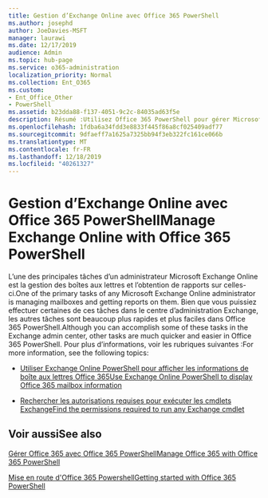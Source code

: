 ```yaml
---
title: Gestion d’Exchange Online avec Office 365 PowerShell
ms.author: josephd
author: JoeDavies-MSFT
manager: laurawi
ms.date: 12/17/2019
audience: Admin
ms.topic: hub-page
ms.service: o365-administration
localization_priority: Normal
ms.collection: Ent_O365
ms.custom:
- Ent_Office_Other
- PowerShell
ms.assetid: b23dda88-f137-4051-9c2c-84035ad63f5e
description: Résumé :Utilisez Office 365 PowerShell pour gérer Microsoft Exchange Online, y compris la configuration des boîtes aux lettres et la création de rapports avancée.
ms.openlocfilehash: 1fdba6a34fdd3e8833f445f86a8cf025409adf77
ms.sourcegitcommit: 9dfaeff7a1625a7325bb94f3eb322fc161ce066b
ms.translationtype: MT
ms.contentlocale: fr-FR
ms.lasthandoff: 12/18/2019
ms.locfileid: "40261327"
---
```

# <a name="manage-exchange-online-with-office-365-powershell"></a><span data-ttu-id="845a4-103">Gestion d’Exchange Online avec Office 365 PowerShell</span><span class="sxs-lookup"><span data-stu-id="845a4-103">Manage Exchange Online with Office 365 PowerShell</span></span>

<span data-ttu-id="845a4-104">L’une des principales tâches d’un administrateur Microsoft Exchange Online est la gestion des boîtes aux lettres et l’obtention de rapports sur celles-ci.</span><span class="sxs-lookup"><span data-stu-id="845a4-104">One of the primary tasks of any Microsoft Exchange Online administrator is managing mailboxes and getting reports on them.</span></span> <span data-ttu-id="845a4-105">Bien que vous puissiez effectuer certaines de ces tâches dans le centre d’administration Exchange, les autres tâches sont beaucoup plus rapides et plus faciles dans Office 365 PowerShell.</span><span class="sxs-lookup"><span data-stu-id="845a4-105">Although you can accomplish some of these tasks in the Exchange admin center, other tasks are much quicker and easier in Office 365 PowerShell.</span></span> <span data-ttu-id="845a4-106">Pour plus d’informations, voir les rubriques suivantes :</span><span class="sxs-lookup"><span data-stu-id="845a4-106">For more information, see the following topics:</span></span>
  
- [<span data-ttu-id="845a4-107">Utiliser Exchange Online PowerShell pour afficher les informations de boîte aux lettres Office 365</span><span class="sxs-lookup"><span data-stu-id="845a4-107">Use Exchange Online PowerShell to display Office 365 mailbox information</span></span>](https://docs.microsoft.com/exchange/recipients-in-exchange-online/manage-user-mailboxes/use-powershell-to-display-mailbox-information)
    
- [<span data-ttu-id="845a4-108">Rechercher les autorisations requises pour exécuter les cmdlets Exchange</span><span class="sxs-lookup"><span data-stu-id="845a4-108">Find the permissions required to run any Exchange cmdlet</span></span>](https://docs.microsoft.com/powershell/exchange/exchange-server/find-exchange-cmdlet-permissions)
    
## <a name="see-also"></a><span data-ttu-id="845a4-109">Voir aussi</span><span class="sxs-lookup"><span data-stu-id="845a4-109">See also</span></span>

[<span data-ttu-id="845a4-110">Gérer Office 365 avec Office 365 PowerShell</span><span class="sxs-lookup"><span data-stu-id="845a4-110">Manage Office 365 with Office 365 PowerShell</span></span>](manage-office-365-with-office-365-powershell.md)
  
[<span data-ttu-id="845a4-111">Mise en route d'Office 365 Powershell</span><span class="sxs-lookup"><span data-stu-id="845a4-111">Getting started with Office 365 PowerShell</span></span>](getting-started-with-office-365-powershell.md)

